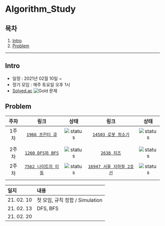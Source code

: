 # Algorithm_Study

## 목차
1. [Intro](#Intro)
2. [Problem](#Problem)

---

## Intro

* 일정 : 2021년 02월 10일 ~ 
* 정기 모임 : 매주 토요일 오후 1시
* [Solved.ac](https://solved.ac/problems/level)  ![Gold] 문제


## Problem

|   주차  | 링크                                                 | 상태            | 링크                                                 | 상태            |
|  :--:  | :-------------------------------------------------: | :-------------:| :-------------------------------------------------: | :-------------:|
|  1주차  | [`1966 프린터 큐`](https://www.acmicpc.net/problem/1966) | ![status][DONE] | [`14503 로봇 청소기`](https://www.acmicpc.net/problem/14503) | ![status][DONE] |
|                                                                                                                                                           |
|  2주차  | [`1260 DFS와 BFS`](https://www.acmicpc.net/problem/1260) | ![status][DONE] | [`2638 치즈`](https://www.acmicpc.net/problem/2638) | ![status][DOING] |
|  2주차  | [`7562 나이트의 이동`](https://www.acmicpc.net/problem/7562) | ![status][DOING] | [`16947 서울 지하철 2호선`](https://www.acmicpc.net/problem/16947) | ![status][DONE] |
|                                                                                                                                                           |
                                                                                                                                              

|   일지  | 내용                                                 |
|  :--  | :------------------------------------------------- |
|  21. 02. 10  | 첫 모임, 규칙 정함 / Simulation |
|  21. 02. 13  | DFS, BFS |
|  21. 02. 20  |  |


[DOING]: https://img.shields.io/badge/-DOING-red
[DONE]: https://img.shields.io/badge/-DONE-brightgreen
[Gold]: https://img.shields.io/badge/4-Gold-yellow

